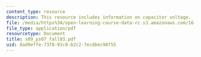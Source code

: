 ```yaml
---
content_type: resource
description: This resource includes information on capacitor voltage.
file: /media/https%3A/open-learning-course-data-rc.s3.amazonaws.com/16-01-unified-engineering-i-ii-iii-iv-fall-2005-spring-2006/8ad9effe73f891c8b2c27ecdbec90755_s09_ps07_fall03.pdf
file_type: application/pdf
resourcetype: Document
title: s09_ps07_fall03.pdf
uid: 8ad9effe-73f8-91c8-b2c2-7ecdbec90755
---
```

